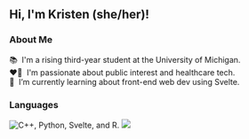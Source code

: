 ## Hi, I'm Kristen (she/her)! 

### About Me

📚 &nbsp;I'm a rising third-year student at the University of Michigan.   
❤️‍🔥 &nbsp;I'm passionate about public interest and healthcare tech.       
🌱 &nbsp;I’m currently learning about front-end web dev using Svelte.

### Languages
<!-- icons for languages: https://github.com/tandpfun/skill-icons -->
<img src="[![My Skills](https://skillicons.dev/icons?i=cpp,py,svelte,r&theme=light)](https://skillicons.dev)" alt="C++, Python, Svelte, and R."/>
<img src="https://skillicons.dev/icons?i=git,kubernetes,docker,c,vim" />

<!-- Github analytics site: https://github.com/anuraghazra/github-readme-stats -->
<!-- ### GitHub Stats
[![Kristen's GitHub stats](https://github-readme-stats.vercel.app/api?username=eth1cal-ai)](https://github.com/anuraghazra/github-readme-stats)
![Top Langs](https://github-readme-stats.vercel.app/api/top-langs/?username=eth1cal-ai&layout=compact) -->
